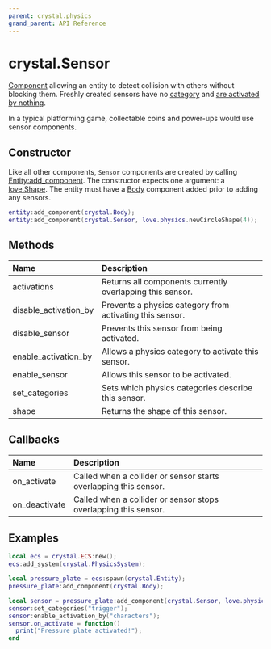 ```yaml
---
parent: crystal.physics
grand_parent: API Reference
---
```


# crystal.Sensor

[Component](/crystal/api/ecs/component) allowing an entity to detect collision with others without blocking them. Freshly created sensors have no [category](sensor_set_categories) and [are activated by nothing](sensor_enable_activation_by).

In a typical platforming game, collectable coins and power-ups would use sensor components.

## Constructor

Like all other components, `Sensor` components are created by calling [Entity:add_component](/crystal/api/ecs/entity_add_component). The constructor expects one argument: a [love.Shape](https://love2d.org/wiki/Shape). The entity must have a [Body](body) component added prior to adding any sensors.

```lua
entity:add_component(crystal.Body);
entity:add_component(crystal.Sensor, love.physics.newCircleShape(4));
```

## Methods

| Name                  | Description                                               |
| :-------------------- | :-------------------------------------------------------- |
| activations           | Returns all components currently overlapping this sensor. |
| disable_activation_by | Prevents a physics category from activating this sensor.  |
| disable_sensor        | Prevents this sensor from being activated.                |
| enable_activation_by  | Allows a physics category to activate this sensor.        |
| enable_sensor         | Allows this sensor to be activated.                       |
| set_categories        | Sets which physics categories describe this sensor.       |
| shape                 | Returns the shape of this sensor.                         |

## Callbacks

| Name          | Description                                                      |
| :------------ | :--------------------------------------------------------------- |
| on_activate   | Called when a collider or sensor starts overlapping this sensor. |
| on_deactivate | Called when a collider or sensor stops overlapping this sensor.  |

## Examples

```lua
local ecs = crystal.ECS:new();
ecs:add_system(crystal.PhysicsSystem);

local pressure_plate = ecs:spawn(crystal.Entity);
pressure_plate:add_component(crystal.Body);

local sensor = pressure_plate:add_component(crystal.Sensor, love.physics.newRectangleShape(20, 20));
sensor:set_categories("trigger");
sensor:enable_activation_by("characters");
sensor.on_activate = function()
  print("Pressure plate activated!");
end
```
